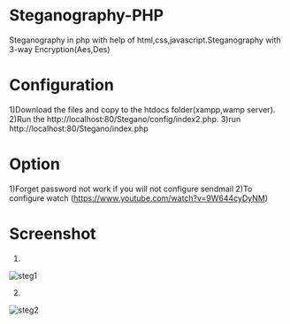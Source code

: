 # Steganography-PHP
Steganography in php with help of html,css,javascript.Steganography with 3-way Encryption(Aes,Des)
# Configuration
1)Download the files and copy to the htdocs folder(xampp,wamp server).
2)Run the http://localhost:80/Stegano/config/index2.php.
3)run http://localhost:80/Stegano/index.php
# Option
1)Forget password not work if you will not configure sendmail
2)To configure watch (https://www.youtube.com/watch?v=9W644cyDyNM)

# Screenshot
1)
![steg1](https://user-images.githubusercontent.com/29067160/87424940-80b40a00-c5fa-11ea-89ea-abf5258e52ba.PNG)


2)
![steg2](https://user-images.githubusercontent.com/29067160/87425085-af31e500-c5fa-11ea-9bc5-80f9db23c43b.PNG)

